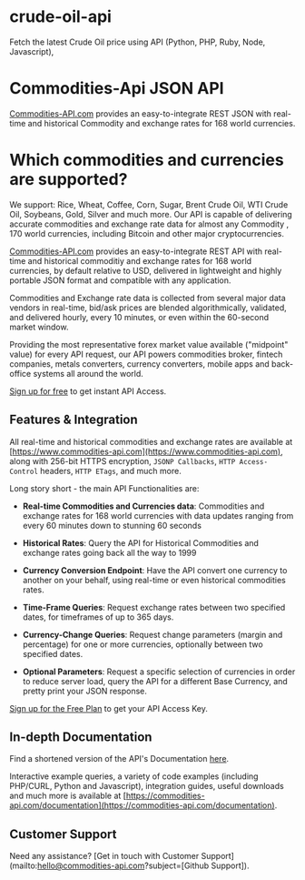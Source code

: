 # crude-oil-api
Fetch the latest Crude Oil price using API (Python, PHP, Ruby, Node, Javascript),

# Commodities-Api JSON API

[Commodities-API.com](https://www.commodities-api.com) provides an easy-to-integrate REST JSON with real-time and historical Commodity and exchange rates for 168 world currencies.

# Which commodities and currencies are supported?

We support: Rice, Wheat, Coffee, Corn, Sugar, Brent Crude Oil, WTI Crude Oil, Soybeans, Gold, Silver and much more. Our API is capable of delivering accurate commodities and exchange rate data for almost any Commodity , 170 world currencies, including Bitcoin and other major cryptocurrencies.



[Commodities-API.com](https://www.commodities-api.com) provides an easy-to-integrate REST API with real-time and historical commoditiy and exchange rates for 168 world currencies, by default relative to USD, delivered in lightweight and highly portable JSON format and compatible with any application.

Commodities and Exchange rate data is collected from several major data vendors in real-time, bid/ask prices are blended algorithmically, validated, and delivered hourly, every 10 minutes, or even within the 60-second market window.

Providing the most representative forex market value available ("midpoint" value) for every API request, our API powers commodities broker, fintech companies, metals converters, currency converters, mobile apps and back-office systems all around the world.


[Sign up for free](https://www.commodities-api.com) to get instant API Access.

## Features & Integration

All real-time and historical commodities and exchange rates are available at [https://www.commodities-api.com](https://www.commodities-api.com), along with 256-bit HTTPS encryption, `JSONP Callbacks`,
`HTTP Access-Control` headers, `HTTP ETags`, and much more.

Long story short - the main API Functionalities are:

* **Real-time Commodities and Currencies data**:
Commodities and exchange rates for 168 world currencies with data updates ranging from every 60 minutes down to stunning 60 seconds 

* **Historical Rates**:
Query the API for Historical Commodities and exchange rates going back all the way to 1999

* **Currency Conversion Endpoint**:
Have the API convert one currency to another on your behalf, using real-time or even historical commodities rates.

* **Time-Frame Queries**:
Request exchange rates between two specified dates, for timeframes of up to 365 days.

* **Currency-Change Queries**:
Request change parameters (margin and percentage) for one or more currencies, optionally between two specified dates.

* **Optional Parameters**:
Request a specific selection of currencies in order to reduce server load, query the API for a different Base Currency, and pretty print your JSON response.

[Sign up for the Free Plan](https://www.commodities-api.com) to get your API Access Key.

## In-depth Documentation

Find a shortened version of the API's Documentation [here](https://commodities-api.com/documentation).

Interactive example queries, a variety of code examples (including PHP/CURL, Python and Javascript), integration guides, useful downloads and much more is available at [https://commodities-api.com/documentation](https://commodities-api.com/documentation).

## Customer Support
Need any assistance? [Get in touch with Customer Support](mailto:hello@commodities-api.com?subject=[Github Support]).

